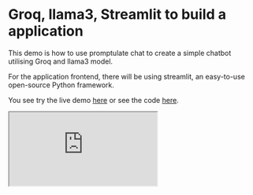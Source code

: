# Groq, llama3, Streamlit to build a application
This demo is how to use promptulate chat to create a simple chatbot utilising Groq and llama3 model. 

For the application frontend, there will be using streamlit, an easy-to-use open-source Python framework. 

You see try the live demo [here](https://pne-groq-chatbot.streamlit.app/) or see the code [here](https://github.com/Undertone0809/promptulate/tree/main/example/streamlit-groq-llama3-chatbot).

<script setup>
import IFrame from '/components/iframe.vue'
</script>

<IFrame src="https://pne-groq-chatbot.streamlit.app/?embed=true" />

## Environment Setup

We can start off by creating a new conda environment with python=3.11:`conda create -n streamlit_groq_chatbot python=3.11`

Activate the environment:`conda activate streamlit_groq_chatbot`

Next, let’s install all necessary libraries:

```shell
pip install -U promptulate streamlit
```

## Step-by-Step Implementation 

### Step 1

Create a `app.py` script and import the necessary dependencies:

```python
import streamlit as st

import promptulate as pne
```

### Step 2
Create a sidebar to place the user parameter configuration:

```python
with st.sidebar:
    groq_api_key = st.text_input("Groq API Key", key="chatbot_api_key", type="password")
```

### Step 3 
Set page style:

```python
# Set title
st.title("💬 Chat")
st.caption("🚀 Hi there! 👋 I am a simple chatbot by groq and llama3 to help you ")

# Determine whether to initialize the message variable
# otherwise initialize a message dictionary
if "messages" not in st.session_state:
    st.session_state["messages"] = [
        {"role": "assistant", "content": "How can I help you?"}
    ]

# Traverse messages in session state
for msg in st.session_state.messages:
    st.chat_message(msg["role"]).write(msg["content"])
```

### Step 4
Set user input:

```python
# User input
if prompt := st.chat_input():
    if not groq_api_key:
        st.info("Please add your Groq API key to continue.")
        st.stop()

    # Add the message entered by the user to the list of messages in the session state
    st.session_state.messages.append({"role": "user", "content": prompt})
    # Display in the chat interface
    st.chat_message("user").write(prompt)

    response: str = pne.chat(
        model="groq/llama3-8b-8192",
        messages=prompt,
        model_config={"api_key": groq_api_key},
    )

    st.session_state.messages.append({"role": "assistant", "content": response})
    st.chat_message("assistant").write(response)
```

## Effect
The running effect is as follows:
![streamlit+groq+llama3](./img/streamlit-groq-llama3.png)

## Demo
There is a `app.py` file under the `streamlit-chatbot` file of `example` in the project folder. 
You can run the application directly to view the effect and debug the web page. 
Project Link: [streamlit-groq-llama3](https://github.com/Undertone0809/promptulate/tree/main/example/streamlit-groq-llama3-chatbot)
To run the application, follow the steps below:

- Click [here](https://github.com/Undertone0809/promptulate/fork) to fork the project to your local machine
- Clone the project locally:

```bash
git clone https://github.com/Undertone0809/promptulate.git
```

- Switch the current directory to the example

```shell
cd ./example/streamlit-groq-llama3-chatbot
```

- Install the dependencies

```shell
pip install -r requirements.txt
```

- Run the application

```shell
streamlit run app.py
```

The running result is as follows:
![streamlit+groq+llama3](./img/streamlit-groq-llama3.png)